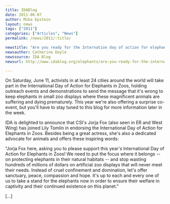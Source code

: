 ```yaml
---
title: IDABlog 
date: 2011-06-07
author: Mika Epstein
layout: news
tags: ["2011"]
categories: ["Articles", "News"]
permalink: /news/2011/:title/

newstitle: "Are you ready for the Internation day of action for elephants in zoos?"
newsauthor: Catherine Doyle 
newssource: IDA Blog  
newsurl: http://www.idablog.org/elephants/are-you-ready-for-the-international-day-of-action-for-elephants-in-zoos/  

---
```

 On Saturday, June 11, activists in at least 24 cities around the world will take part in the International Day of Action for Elephants in Zoos, holding outreach events and demonstrations to send the message that it's wrong to keep elephants in small zoo displays where these magnificent animals are suffering and dying prematurely. This year we're also offering a surprise co-event, but you'll have to stay tuned to this blog for more information later in the week. 

IDA is delighted to announce that CSI's Jorja Fox (also seen in ER and West Wing) has joined Lily Tomlin in endorsing the International Day of Action for Elephants in Zoos. Besides being a great actress, she's also a dedicated advocate for animals and offers these inspiring words: 

"Jorja Fox here, asking you to please support this year's International Day of Action for Elephants in Zoos! We need to put the focus where it belongs -- on protecting elephants in their natural habitats -- and stop wasting hundreds of millions of dollars on artificial zoo displays that will never meet their needs. Instead of cruel confinement and domination, let's offer sanctuary, peace, compassion and hope. It's up to each and every one of us to take a stand for the elephants now in order to ensure their welfare in captivity and their continued existence on this planet." 

[...]  
